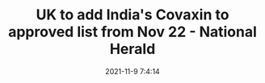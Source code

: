 ---
"title": "UK to add India's Covaxin to approved list from Nov 22 - National Herald"
"date": "2021-11-9 7:4:14"
"feed_name": "GOOGLENEWSMINING"
"feed_website": "https://news.google.com/search?q=mining%2Bincident&hl=en-US&gl=US&ceid=US:en"
"feed_rss": "https://news.google.com/rss/search?q=mining%2Bincident&hl=en-US&gl=US&ceid=US:en"
"link": "https://www.nationalheraldindia.com/health/uk-to-add-indias-covaxin-to-approved-list-from-nov-22"
"source": "{'href': 'https://www.nationalheraldindia.com', 'title': 'National Herald'}"
"file": "_posts/2021-1-1-f0e6be0f2a2dd293871db6b5d62cc05b51de8c45.md"
"accident": "1"
"drilling": "0"
"dead": "0"
"injured": "0"
"arrested": "0"
"place": "unknown place"
"where": "unknown site"
"causes": "unknown"
"place_uri": "unknown place"
---